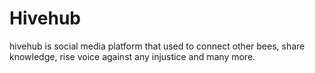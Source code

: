 # Hivehub
hivehub is social media platform that used to connect other bees, share knowledge, rise voice against any injustice and many more.  
